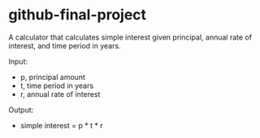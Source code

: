 # github-final-project
A calculator that calculates simple interest given principal, annual rate of interest, and time period in years.

Input:
  - p, principal amount
  - t, time period in years
  - r, annual rate of interest

Output:
  - simple interest = p * t * r
